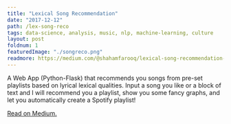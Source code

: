 ```yaml
---
title: "Lexical Song Recommendation"
date: "2017-12-12"
path: /lex-song-reco
tags: data-science, analysis, music, nlp, machine-learning, culture
layout: post
foldnum: 1
featuredImage: "./songreco.png"
readmore: https://medium.com/@shahamfarooq/lexical-song-recommendation-813d663fa059
---
```


A Web App (Python-Flask) that recommends you songs from pre-set playlists based on lyrical lexical qualities. Input a song you like or a block of text and I will recommend you a playlist, show you some fancy graphs, and let you automatically create a Spotify playlist!

[Read on Medium.](https://medium.com/@shahamfarooq/lexical-song-recommendation-813d663fa059)